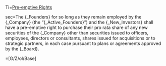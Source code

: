 Ti=<a href="https://thegalionproject.com/term-sheet#part-preemptive-rights">Pre-emptive Rights</a>


sec=The {_Founders} for so long as they remain employed by the {_Company} (the “{_Active_Founders}”) and the {_New_Investors} shall have a pre-emptive right to purchase their pro rata share of any new securities of the {_Company} other than securities issued to officers, employees, directors or consultants, shares issued for acquisitions or to strategic partners, in each case pursuant to plans or agreements approved by the {_Board}.

=[G/Z/ol/Base]

